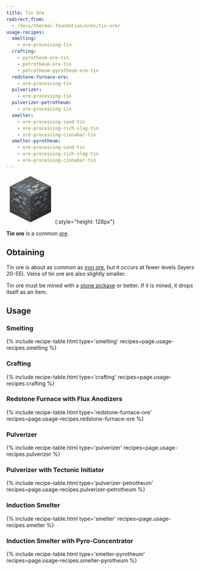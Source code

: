 ```yaml
---
title: Tin Ore
redirect_from:
  - /docs/thermal-foundation/ores/tin-ore/
usage-recipes:
  smelting:
    - ore-processing-tin
  crafting:
    - pyrotheum-ore-tin
    - petrotheum-ore-tin
    - petrotheum-pyrotheum-ore-tin
  redstone-furnace-ore:
    - ore-processing-tin
  pulverizer:
    - ore-processing-tin
  pulverizer-petrotheum:
    - ore-processing-tin
  smelter:
    - ore-processing-sand-tin
    - ore-processing-rich-slag-tin
    - ore-processing-cinnabar-tin
  smelter-pyrotheum:
    - ore-processing-sand-tin
    - ore-processing-rich-slag-tin
    - ore-processing-cinnabar-tin
---
```


![Tin Ore](/assets/images/thermal-foundation/ore-tin.png){:style="height: 128px"}


**Tin ore** is a common [ore](https://minecraft.gamepedia.com/Ore).


Obtaining
---------
Tin ore is about as common as [iron
ore](https://minecraft.gamepedia.com/Iron_Ore), but it occurs at fewer levels
(layers 20-55). Veins of tin ore are also slightly smaller.

Tin ore must be mined with a [stone
pickaxe](https://minecraft.gamepedia.com/Pickaxe) or better. If it is mined, it
drops itself as an item.


Usage
-----

### Smelting
{% include recipe-table.html type='smelting' recipes=page.usage-recipes.smelting %}

### Crafting
{% include recipe-table.html type='crafting' recipes=page.usage-recipes.crafting %}

### Redstone Furnace with Flux Anodizers
{% include recipe-table.html type='redstone-furnace-ore' recipes=page.usage-recipes.redstone-furnace-ore %}

### Pulverizer
{% include recipe-table.html type='pulverizer' recipes=page.usage-recipes.pulverizer %}

### Pulverizer with Tectonic Initiator
{% include recipe-table.html type='pulverizer-petrotheum' recipes=page.usage-recipes.pulverizer-petrotheum %}

### Induction Smelter
{% include recipe-table.html type='smelter' recipes=page.usage-recipes.smelter %}

### Induction Smelter with Pyro-Concentrator
{% include recipe-table.html type='smelter-pyrotheum' recipes=page.usage-recipes.smelter-pyrotheum %}
